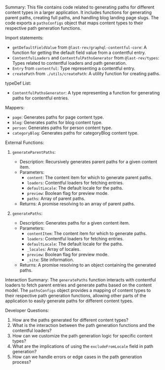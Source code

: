 Summary:
This file contains code related to generating paths for different content types in a larger application. It includes functions for generating parent paths, creating full paths, and handling blog landing page slugs. The code exports a `pathsConfigs` object that maps content types to their respective path generation functions.

Import statements:
- `getDefaultFieldValue` from `@last-rev/graphql-contentful-core`: A function for getting the default field value from a contentful entry.
- `ContentfulLoaders` and `ContentfulPathsGenerator` from `@last-rev/types`: Types related to contentful loaders and path generation.
- `Entry` from `contentful`: Type representing a contentful entry.
- `createPath` from `./utils/createPath`: A utility function for creating paths.

typeDef List:
- `ContentfulPathsGenerator`: A type representing a function for generating paths for contentful entries.

Mappers:
- `page`: Generates paths for page content type.
- `blog`: Generates paths for blog content type.
- `person`: Generates paths for person content type.
- `categoryBlog`: Generates paths for categoryBlog content type.

External Functions:
1. `generateParentPaths`:
   - Description: Recursively generates parent paths for a given content item.
   - Parameters: 
     - `content`: The content item for which to generate parent paths.
     - `loaders`: Contentful loaders for fetching entries.
     - `defaultLocale`: The default locale for the paths.
     - `preview`: Boolean flag for preview mode.
     - `paths`: Array of parent paths.
   - Returns: A promise resolving to an array of parent paths.

2. `generatePaths`:
   - Description: Generates paths for a given content item.
   - Parameters: 
     - `contentItem`: The content item for which to generate paths.
     - `loaders`: Contentful loaders for fetching entries.
     - `defaultLocale`: The default locale for the paths.
     - `_locales`: Array of locales.
     - `preview`: Boolean flag for preview mode.
     - `_site`: Site information.
   - Returns: A promise resolving to an object containing the generated paths.

Interaction Summary:
The `generatePaths` function interacts with contentful loaders to fetch parent entries and generate paths based on the content model. The `pathsConfigs` object provides a mapping of content types to their respective path generation functions, allowing other parts of the application to easily generate paths for different content types.

Developer Questions:
1. How are the paths generated for different content types?
2. What is the interaction between the path generation functions and the contentful loaders?
3. How can we customize the path generation logic for specific content types?
4. What are the implications of using the `excludeFromLocale` field in path generation?
5. How can we handle errors or edge cases in the path generation process?